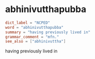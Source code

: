 # abhinivutthapubba

``` toml
dict_label = "NCPED"
word = "abhinivutthapubba"
summary = "having previously lived in"
grammar_comment = "mfn."
see_also = ["abhinivuttha"]
```

having previously lived in


